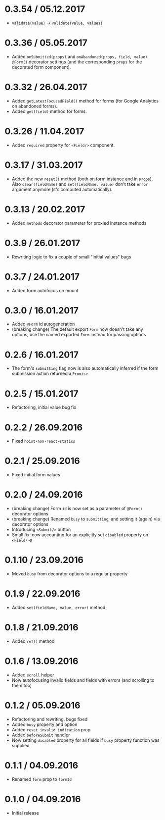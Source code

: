 0.3.54 / 05.12.2017
===================

  * `validate(value)` -> `validate(value, values)`

0.3.36 / 05.05.2017
===================

  * Added `onSubmitted(props)` and `onAbandoned(props, field, value)` `@Form()` decorator settings (and the corresponding `props` for the decorated form component).

0.3.32 / 26.04.2017
===================

  * Added `getLatestFocusedField()` method for forms (for Google Analytics on abandoned forms).
  * Added `get(field)` method for forms.

0.3.26 / 11.04.2017
===================

  * Added `required` property for `<Field/>` component.

0.3.17 / 31.03.2017
==================

  * Added the new `reset()` method (both on form instance and in `props`). Also `clear(fieldName)` and `set(fieldName, value)` don't take `error` argument anymore (it's computed automatically).

0.3.13 / 20.02.2017
==================

  * Added `methods` decorator parameter for proxied instance methods

0.3.9 / 26.01.2017
==================

  * Rewriting logic to fix a couple of small "initial values" bugs

0.3.7 / 24.01.2017
==================

  * Added form autofocus on mount

0.3.0 / 16.01.2017
==================

  * Added `@Form` id autogeneration
  * (breaking change) The default export `Form` now doesn't take any options, use the named exported `Form` instead for passing options

0.2.6 / 16.01.2017
==================

  * The form's `submitting` flag now is also automatically inferred if the form submission action returned a `Promise`

0.2.5 / 15.01.2017
==================

  * Refactoring, initial value bug fix

0.2.2 / 26.09.2016
==================

  * Fixed `hoist-non-react-statics`

0.2.1 / 25.09.2016
==================

  * Fixed initial form values

0.2.0 / 24.09.2016
==================

  * (breaking change) Form `id` is now set as a parameter of `@Form()` decorator options
  * (breaking change) Renamed `busy` to `submitting`, and setting it (again) via decorator options
  * Introducing `<Submit/>` button
  * Small fix: now accounting for an explicitly set `disabled` property on `<Field/>`s

0.1.10 / 23.09.2016
==================

  * Moved `busy` from decorator options to a regular property

0.1.9 / 22.09.2016
==================

  * Added `set(fieldName, value, error)` method

0.1.8 / 21.09.2016
==================

  * Added `ref()` method

0.1.6 / 13.09.2016
==================

  * Added `scroll` helper
  * Now autofocusing invalid fields and fields with errors (and scrolling to them too)

0.1.2 / 05.09.2016
==================

  * Refactoring and rewriting, bugs fixed
  * Added `busy` property and option
  * Added `reset_invalid_indication` prop
  * Added `beforeSubmit` handler
  * Now setting `disabled` property for all fields if `busy` property function was supplied

0.1.1 / 04.09.2016
==================

  * Renamed `form` prop to `formId`

0.1.0 / 04.09.2016
==================

  * Initial release